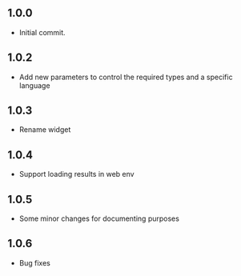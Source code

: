 ## 1.0.0

* Initial commit.

## 1.0.2

* Add new parameters to control the required types and a specific language

## 1.0.3

* Rename widget

## 1.0.4

* Support loading results in web env

## 1.0.5

* Some minor changes for documenting purposes

## 1.0.6

* Bug fixes